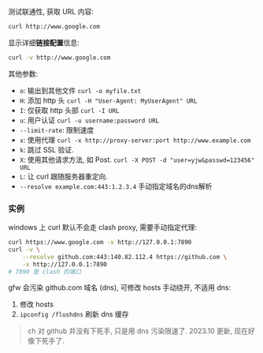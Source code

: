 测试联通性, 获取 URL 内容:
```bash
curl http://www.google.com
```

显示详细**链接配置**信息:
```bash
curl -v http://www.google.com
```

其他参数:
- `o`: 输出到其他文件 `curl -o myfile.txt`
- `H`: 添加 http 头 `curl -H "User-Agent: MyUserAgent" URL`
- `I`: 仅获取 http 头部 `curl -I URL`
- `u`: 用户认证 `curl -u username:password URL`
- `--limit-rate`: 限制速度
- `x`: 使用代理 `curl -x http://proxy-server:port http://www.example.com`
- `k`: 跳过 SSL 验证.
- `X`: 使用其他请求方法, 如 Post. `curl -X POST -d "user=yjw&passwd=123456" URL`
- `L`: 让 curl 跟随服务器重定向.
- `--resolve example.com:443:1.2.3.4` 手动指定域名的dns解析

### 实例

windows 上 curl 默认不会走 clash proxy, 需要手动指定代理:
```bash
curl https://www.google.com -x http://127.0.0.1:7890
curl -v \
	--resolve github.com:443:140.82.112.4 https://github.com \
	-x http://127.0.0.1:7890
# 7890 是 clash 的端口
```

gfw 会污染 github.com 域名 (dns), 可修改 hosts 手动绕开, 不适用 dns:
1. 修改 hosts
2. `ipconfig /flushdns` 刷新 dns 缓存

> ch 对 github 并没有下死手, 只是用 dns 污染限速了. 
>  2023.10 更新, 现在好像下死手了.